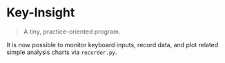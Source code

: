 # Key-Insight
>A tiny, practice-oriented program.

It is now possible to monitor keyboard inputs, record data, and plot related simple analysis charts via `recorder.py`.
